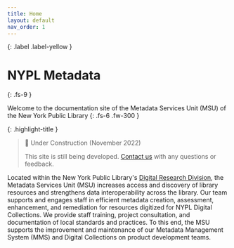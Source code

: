 ```yaml
---
title: Home
layout: default
nav_order: 1
---
```



{: .label .label-yellow }

# NYPL Metadata
{: .fs-9 }

Welcome to the documentation site of the Metadata Services Unit (MSU) of the New York Public Library
{: .fs-6 .fw-300 }

{: .highlight-title }
> 🚧 Under Construction (November 2022)
>
> This site is still being developed. [Contact us](/metadata-documentation/contact/) with any questions or feedback.

Located within the New York Public Library's [Digital Research Division](https://www.nypl.org/digital-research), the Metadata Services Unit (MSU) increases access and discovery of library resources and strengthens data interoperability across the library. Our team supports and engages staff in efficient metadata creation, assessment, enhancement, and remediation for resources digitized for NYPL Digital Collections. We provide staff training, project consultation, and documentation of local standards and practices. To this end, the MSU supports the improvement and maintenance of our Metadata Management System (MMS) and Digital Collections on product development teams.

<!-- ---

On this site, you will find…

#### Quick Links
TK -->
